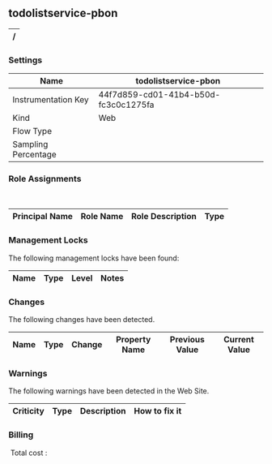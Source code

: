 
## todolistservice-pbon 


| / |
| --- |


### Settings


| Name | todolistservice-pbon  |
| --- | --- |
| Instrumentation Key | 44f7d859-cd01-41b4-b50d-fc3c0c1275fa  |
| Kind | Web  |
| Flow Type |   |
| Sampling Percentage |   |


### Role Assignments
 

| Principal Name | Role Name | Role Description | Type |
| --- | --- | --- | --- |

### Management Locks
The following management locks have been found: 

| Name | Type | Level | Notes |
| --- | --- | --- | --- |

### Changes
The following changes have been detected. 

| Name | Type | Change | Property Name | Previous Value | Current Value |
| --- | --- | --- | --- | --- | --- |

### Warnings
The following warnings have been detected in the Web Site. 

| Criticity | Type | Description | How to fix it |
| --- | --- | --- | --- |

### Billing
 Total cost : 
